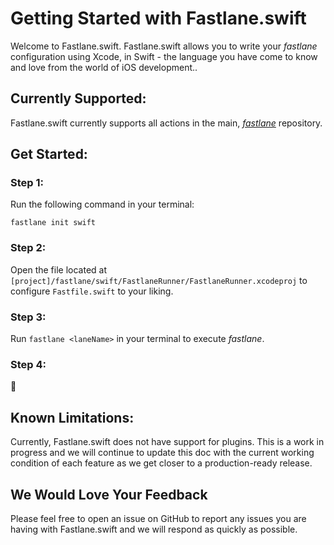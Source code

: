 # Getting Started with Fastlane.swift

Welcome to Fastlane.swift. Fastlane.swift allows you to write your _fastlane_ configuration using Xcode, in Swift - the language you have come to know and love from the world of iOS development..

## Currently Supported:

Fastlane.swift currently supports all actions in the main, [_fastlane_](https://github.com/fastlane/fastlane) repository.

## Get Started:

### Step 1:

Run the following command in your terminal:

``` no-highlight
fastlane init swift
```

### Step 2:

Open the file located at `[project]/fastlane/swift/FastlaneRunner/FastlaneRunner.xcodeproj` to configure `Fastfile.swift` to your liking.

### Step 3:

Run `fastlane <laneName>` in your terminal to execute _fastlane_.

### Step 4:

🎉



## Known Limitations:

Currently, Fastlane.swift does not have support for plugins. This is a work in progress and we will continue to update this doc with the current working condition of each feature as we get closer to a production-ready release.

## We Would Love Your Feedback

Please feel free to open an issue on GitHub to report any issues you are having with Fastlane.swift and we will respond as quickly as possible.
